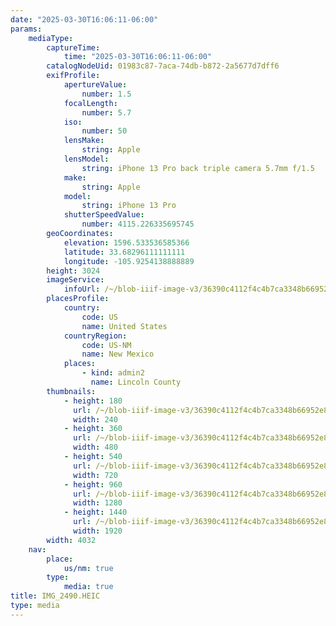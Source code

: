 ```yaml
---
date: "2025-03-30T16:06:11-06:00"
params:
    mediaType:
        captureTime:
            time: "2025-03-30T16:06:11-06:00"
        catalogNodeUid: 01983c87-7aca-74db-b872-2a5677d7dff6
        exifProfile:
            apertureValue:
                number: 1.5
            focalLength:
                number: 5.7
            iso:
                number: 50
            lensMake:
                string: Apple
            lensModel:
                string: iPhone 13 Pro back triple camera 5.7mm f/1.5
            make:
                string: Apple
            model:
                string: iPhone 13 Pro
            shutterSpeedValue:
                number: 4115.226335695745
        geoCoordinates:
            elevation: 1596.533536585366
            latitude: 33.68296111111111
            longitude: -105.9254138888889
        height: 3024
        imageService:
            infoUrl: /~/blob-iiif-image-v3/36390c4112f4c4b7ca3348b66952e887a7547aae699400c41f16287e95b9380e/info.json
        placesProfile:
            country:
                code: US
                name: United States
            countryRegion:
                code: US-NM
                name: New Mexico
            places:
                - kind: admin2
                  name: Lincoln County
        thumbnails:
            - height: 180
              url: /~/blob-iiif-image-v3/36390c4112f4c4b7ca3348b66952e887a7547aae699400c41f16287e95b9380e/full/240%2C180/0/default.jpg
              width: 240
            - height: 360
              url: /~/blob-iiif-image-v3/36390c4112f4c4b7ca3348b66952e887a7547aae699400c41f16287e95b9380e/full/480%2C360/0/default.jpg
              width: 480
            - height: 540
              url: /~/blob-iiif-image-v3/36390c4112f4c4b7ca3348b66952e887a7547aae699400c41f16287e95b9380e/full/720%2C540/0/default.jpg
              width: 720
            - height: 960
              url: /~/blob-iiif-image-v3/36390c4112f4c4b7ca3348b66952e887a7547aae699400c41f16287e95b9380e/full/1280%2C960/0/default.jpg
              width: 1280
            - height: 1440
              url: /~/blob-iiif-image-v3/36390c4112f4c4b7ca3348b66952e887a7547aae699400c41f16287e95b9380e/full/1920%2C1440/0/default.jpg
              width: 1920
        width: 4032
    nav:
        place:
            us/nm: true
        type:
            media: true
title: IMG_2490.HEIC
type: media
---
```

